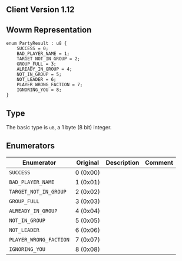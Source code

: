 ## Client Version 1.12

## Wowm Representation
```rust,ignore
enum PartyResult : u8 {
    SUCCESS = 0;    
    BAD_PLAYER_NAME = 1;    
    TARGET_NOT_IN_GROUP = 2;    
    GROUP_FULL = 3;    
    ALREADY_IN_GROUP = 4;    
    NOT_IN_GROUP = 5;    
    NOT_LEADER = 6;    
    PLAYER_WRONG_FACTION = 7;    
    IGNORING_YOU = 8;    
}

```
## Type
The basic type is `u8`, a 1 byte (8 bit) integer.
## Enumerators
| Enumerator | Original  | Description | Comment |
| --------- | -------- | ----------- | ------- |
| `SUCCESS` | 0 (0x00) |  |  |
| `BAD_PLAYER_NAME` | 1 (0x01) |  |  |
| `TARGET_NOT_IN_GROUP` | 2 (0x02) |  |  |
| `GROUP_FULL` | 3 (0x03) |  |  |
| `ALREADY_IN_GROUP` | 4 (0x04) |  |  |
| `NOT_IN_GROUP` | 5 (0x05) |  |  |
| `NOT_LEADER` | 6 (0x06) |  |  |
| `PLAYER_WRONG_FACTION` | 7 (0x07) |  |  |
| `IGNORING_YOU` | 8 (0x08) |  |  |
